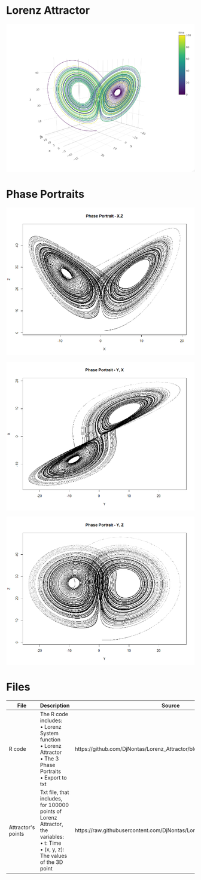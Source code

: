 # Lorenz Attractor

![alt text](https://github.com/DjNontas/Lorenz_Attractor/blob/main/Images/Attractor.png)
<br>

# Phase Portraits

![alt text](https://github.com/DjNontas/Lorenz_Attractor/blob/main/Images/X-Z.png)
<br>


![alt text](https://github.com/DjNontas/Lorenz_Attractor/blob/main/Images/Y-X.png)
<br>


![alt text](https://github.com/DjNontas/Lorenz_Attractor/blob/main/Images/Y-Z.png)
<br>

# Files

<table>
  <thead>
    <tr>
      <th>File</th>
      <th>Description</th>
      <th>Source</th>
    </tr>
  </thead>
  <tbody>
    <tr>
      <td>R code</td>
      <td>The R code includes:<br>
        &#8226 Lorenz System function<br>
        &#8226 Lorenz Attractor<br>
        &#8226 The 3 Phase Portraits<br>
        &#8226 Export to txt</td>
      <td>https://github.com/DjNontas/Lorenz_Attractor/blob/main/Lorenz.R</td>
    </tr>
    <tr>
      <td>Attractor's points</td>
      <td>Txt file, that includes, for 100000 points of Lorenz Attractor, the variables: <br>
        &#8226 t: Time <br>
        &#8226 (x, y, z): The values of the 3D point <br>
      <td>https://raw.githubusercontent.com/DjNontas/Lorenz_Attractor/main/lorenz.txt</td>
    </tr>
  </tbody>
</table>    
